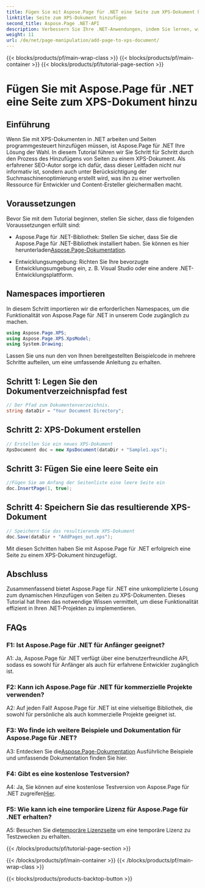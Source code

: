 ```yaml
---
title: Fügen Sie mit Aspose.Page für .NET eine Seite zum XPS-Dokument hinzu
linktitle: Seite zum XPS-Dokument hinzufügen
second_title: Aspose.Page .NET-API
description: Verbessern Sie Ihre .NET-Anwendungen, indem Sie lernen, wie Sie mit Aspose.Page für .NET Seiten zu XPS-Dokumenten hinzufügen. Befolgen Sie unsere Schritt-für-Schritt-Anleitung für eine nahtlose Integration.
weight: 11
url: /de/net/page-manipulation/add-page-to-xps-document/
---
```


{{< blocks/products/pf/main-wrap-class >}}
{{< blocks/products/pf/main-container >}}
{{< blocks/products/pf/tutorial-page-section >}}

# Fügen Sie mit Aspose.Page für .NET eine Seite zum XPS-Dokument hinzu

## Einführung

Wenn Sie mit XPS-Dokumenten in .NET arbeiten und Seiten programmgesteuert hinzufügen müssen, ist Aspose.Page für .NET Ihre Lösung der Wahl. In diesem Tutorial führen wir Sie Schritt für Schritt durch den Prozess des Hinzufügens von Seiten zu einem XPS-Dokument. Als erfahrener SEO-Autor sorge ich dafür, dass dieser Leitfaden nicht nur informativ ist, sondern auch unter Berücksichtigung der Suchmaschinenoptimierung erstellt wird, was ihn zu einer wertvollen Ressource für Entwickler und Content-Ersteller gleichermaßen macht.

## Voraussetzungen

Bevor Sie mit dem Tutorial beginnen, stellen Sie sicher, dass die folgenden Voraussetzungen erfüllt sind:

-  Aspose.Page für .NET-Bibliothek: Stellen Sie sicher, dass Sie die Aspose.Page für .NET-Bibliothek installiert haben. Sie können es hier herunterladen[Aspose.Page-Dokumentation](https://reference.aspose.com/page/net/).

- Entwicklungsumgebung: Richten Sie Ihre bevorzugte Entwicklungsumgebung ein, z. B. Visual Studio oder eine andere .NET-Entwicklungsplattform.

## Namespaces importieren

In diesem Schritt importieren wir die erforderlichen Namespaces, um die Funktionalität von Aspose.Page für .NET in unserem Code zugänglich zu machen.

```csharp
using Aspose.Page.XPS;
using Aspose.Page.XPS.XpsModel;
using System.Drawing;
```

Lassen Sie uns nun den von Ihnen bereitgestellten Beispielcode in mehrere Schritte aufteilen, um eine umfassende Anleitung zu erhalten.

## Schritt 1: Legen Sie den Dokumentverzeichnispfad fest

```csharp
// Der Pfad zum Dokumentenverzeichnis.
string dataDir = "Your Document Directory";
```

## Schritt 2: XPS-Dokument erstellen

```csharp
// Erstellen Sie ein neues XPS-Dokument
XpsDocument doc = new XpsDocument(dataDir + "Sample1.xps");
```

## Schritt 3: Fügen Sie eine leere Seite ein

```csharp
//Fügen Sie am Anfang der Seitenliste eine leere Seite ein
doc.InsertPage(1, true);
```

## Schritt 4: Speichern Sie das resultierende XPS-Dokument

```csharp
// Speichern Sie das resultierende XPS-Dokument
doc.Save(dataDir + "AddPages_out.xps");
```

Mit diesen Schritten haben Sie mit Aspose.Page für .NET erfolgreich eine Seite zu einem XPS-Dokument hinzugefügt.

## Abschluss

Zusammenfassend bietet Aspose.Page für .NET eine unkomplizierte Lösung zum dynamischen Hinzufügen von Seiten zu XPS-Dokumenten. Dieses Tutorial hat Ihnen das notwendige Wissen vermittelt, um diese Funktionalität effizient in Ihren .NET-Projekten zu implementieren.

## FAQs

### F1: Ist Aspose.Page für .NET für Anfänger geeignet?

A1: Ja, Aspose.Page für .NET verfügt über eine benutzerfreundliche API, sodass es sowohl für Anfänger als auch für erfahrene Entwickler zugänglich ist.

### F2: Kann ich Aspose.Page für .NET für kommerzielle Projekte verwenden?

A2: Auf jeden Fall! Aspose.Page für .NET ist eine vielseitige Bibliothek, die sowohl für persönliche als auch kommerzielle Projekte geeignet ist.

### F3: Wo finde ich weitere Beispiele und Dokumentation für Aspose.Page für .NET?

 A3: Entdecken Sie die[Aspose.Page-Dokumentation](https://reference.aspose.com/page/net/) Ausführliche Beispiele und umfassende Dokumentation finden Sie hier.

### F4: Gibt es eine kostenlose Testversion?

A4: Ja, Sie können auf eine kostenlose Testversion von Aspose.Page für .NET zugreifen[Hier](https://releases.aspose.com/).

### F5: Wie kann ich eine temporäre Lizenz für Aspose.Page für .NET erhalten?

 A5: Besuchen Sie die[temporäre Lizenzseite](https://purchase.aspose.com/temporary-license/) um eine temporäre Lizenz zu Testzwecken zu erhalten.

{{< /blocks/products/pf/tutorial-page-section >}}

{{< /blocks/products/pf/main-container >}}
{{< /blocks/products/pf/main-wrap-class >}}

{{< blocks/products/products-backtop-button >}}
